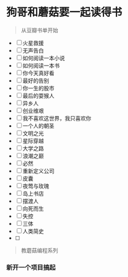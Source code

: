 # 狗哥和蘑菇要一起读得书

> 从豆瓣书单开始


- [ ] 火星救援
- [ ] 无声告白
- [ ] 如何阅读一本小说
- [ ] 如何阅读一本书
- [ ] 你今天真好看
- [ ] 最好的告别
- [ ] 你一生的股市
- [ ] 最后的耍猴人
- [ ] 异乡人
- [ ] 创业维艰
- [ ] 我不喜欢这世界，我只喜欢你
- [ ] 一个人的朝圣
- [ ] 文明之光
- [ ] 星际穿越
- [ ] 大学之路
- [ ] 浪潮之巅
- [ ] 必然
- [ ] 重新定义公司
- [ ] 皮囊
- [ ] 夜莺与玫瑰
- [ ] 岛上书店
- [ ] 摆渡人
- [ ] 向死而生
- [ ] 失控
- [ ] 三体
- [ ] 人类简史
- [ ] 

> 教蘑菇编程系列

### 新开一个项目搞起
